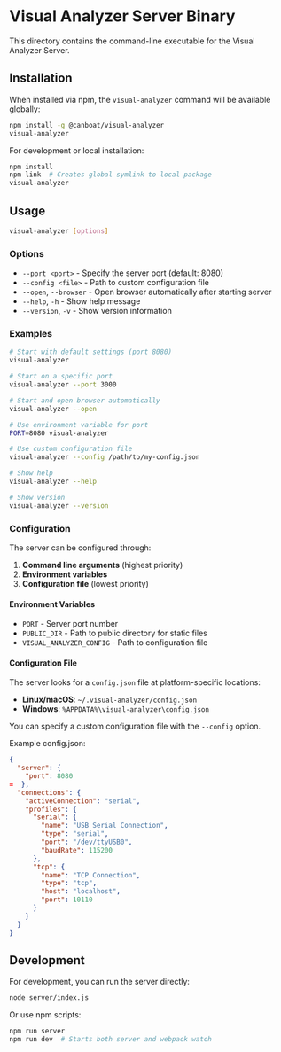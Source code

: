 # Visual Analyzer Server Binary

This directory contains the command-line executable for the Visual Analyzer Server.

## Installation

When installed via npm, the `visual-analyzer` command will be available globally:

```bash
npm install -g @canboat/visual-analyzer
visual-analyzer
```

For development or local installation:

```bash
npm install
npm link  # Creates global symlink to local package
visual-analyzer
```

## Usage

```bash
visual-analyzer [options]
```

### Options

- `--port <port>` - Specify the server port (default: 8080)
- `--config <file>` - Path to custom configuration file
- `--open`, `--browser` - Open browser automatically after starting server
- `--help`, `-h` - Show help message
- `--version`, `-v` - Show version information

### Examples

```bash
# Start with default settings (port 8080)
visual-analyzer

# Start on a specific port
visual-analyzer --port 3000

# Start and open browser automatically
visual-analyzer --open

# Use environment variable for port
PORT=8080 visual-analyzer

# Use custom configuration file
visual-analyzer --config /path/to/my-config.json

# Show help
visual-analyzer --help

# Show version
visual-analyzer --version
```

### Configuration

The server can be configured through:

1. **Command line arguments** (highest priority)
2. **Environment variables**
3. **Configuration file** (lowest priority)

#### Environment Variables

- `PORT` - Server port number
- `PUBLIC_DIR` - Path to public directory for static files
- `VISUAL_ANALYZER_CONFIG` - Path to configuration file

#### Configuration File

The server looks for a `config.json` file at platform-specific locations:

- **Linux/macOS**: `~/.visual-analyzer/config.json`
- **Windows**: `%APPDATA%\visual-analyzer\config.json`

You can specify a custom configuration file with the `--config` option.

Example config.json:

```json
{
  "server": {
    "port": 8080
=  },
  "connections": {
    "activeConnection": "serial",
    "profiles": {
      "serial": {
        "name": "USB Serial Connection",
        "type": "serial",
        "port": "/dev/ttyUSB0",
        "baudRate": 115200
      },
      "tcp": {
        "name": "TCP Connection",
        "type": "tcp",
        "host": "localhost",
        "port": 10110
      }
    }
  }
}
```

## Development

For development, you can run the server directly:

```bash
node server/index.js
```

Or use npm scripts:

```bash
npm run server
npm run dev  # Starts both server and webpack watch
```
